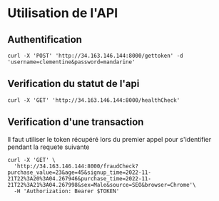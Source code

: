 # Utilisation de l'API


## Authentification
```
curl -X 'POST' 'http://34.163.146.144:8000/gettoken' -d 'username=clementine&password=mandarine'
```

## Verification du statut de l'api
```
curl -X 'GET' 'http://34.163.146.144:8000/healthCheck'
```

## Verification d'une transaction

Il faut utiliser le token récupéré lors du premier appel pour s'identifier pendant la requete suivante
```
curl -X 'GET' \
  'http://34.163.146.144:8000/fraudCheck?purchase_value=23&age=45&signup_time=2022-11-21T22%3A20%3A04.267946&purchase_time=2022-11-21T22%3A21%3A04.267998&sex=Male&source=SEO&browser=Chrome'\
  -H 'Authorization: Bearer $TOKEN'